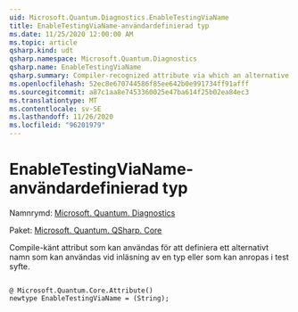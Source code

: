 ```yaml
---
uid: Microsoft.Quantum.Diagnostics.EnableTestingViaName
title: EnableTestingViaName-användardefinierad typ
ms.date: 11/25/2020 12:00:00 AM
ms.topic: article
qsharp.kind: udt
qsharp.namespace: Microsoft.Quantum.Diagnostics
qsharp.name: EnableTestingViaName
qsharp.summary: Compiler-recognized attribute via which an alternative name can be defined that may be used when loading a type or callable for testing purposes.
ms.openlocfilehash: 52ec8e670744586f85ee642b0e991734ff91afff
ms.sourcegitcommit: a87c1aa8e7453360025e47ba614f25b02ea84ec3
ms.translationtype: MT
ms.contentlocale: sv-SE
ms.lasthandoff: 11/26/2020
ms.locfileid: "96201979"
---
```

# <a name="enabletestingvianame-user-defined-type"></a>EnableTestingViaName-användardefinierad typ

Namnrymd: [Microsoft. Quantum. Diagnostics](xref:Microsoft.Quantum.Diagnostics)

Paket: [Microsoft. Quantum. QSharp. Core](https://nuget.org/packages/Microsoft.Quantum.QSharp.Core)


Compile-känt attribut som kan användas för att definiera ett alternativt namn som kan användas vid inläsning av en typ eller som kan anropas i test syfte.

```qsharp

@ Microsoft.Quantum.Core.Attribute()
newtype EnableTestingViaName = (String);
```

